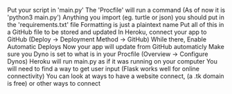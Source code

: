 Put your script in 'main.py'
The 'Procfile' will run a command (As of now it is 'python3 main.py')
Anything you import (eg. turtle or json) you should put in the 'requirements.txt' file
Formatting is just a plaintext name
Put all of this in a GitHub file to be stored and updated
In Heroku, connect your app to GitHub (Deploy -> Deployment Method -> GitHub)
While there, Enable Automatic Deploys
Now your app will update from GitHub automaticly
Make sure you Dyno is set to what is in your Procfile (Overview -> Configure Dynos)
Heroku will run main.py as if it was running on your computer
You will need to find a way to get user input (Flask works well for online connectivity)
You can look at ways to have a website connect, (a .tk domain is free) or other ways to connect

